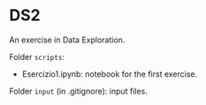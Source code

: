 # DS2

An exercise in Data Exploration.

Folder ``scripts``:

* Esercizio1.ipynb: notebook for the first exercise.

Folder ``input`` (in .gitignore): input files.
